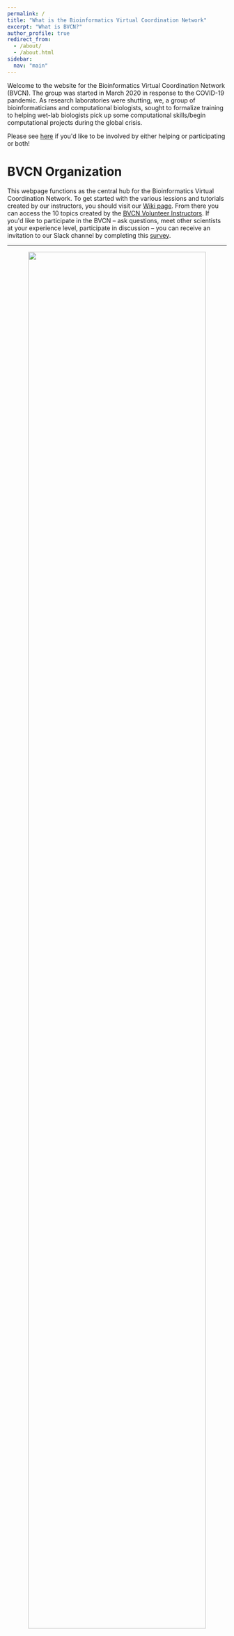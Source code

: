 ```yaml
---
permalink: /
title: "What is the Bioinformatics Virtual Coordination Network"
excerpt: "What is BVCN?"
author_profile: true
redirect_from: 
  - /about/
  - /about.html
sidebar:
  nav: "main"
---
```


Welcome to the website for the Bioinformatics Virtual Coordination Network (BVCN). The group was started in March 2020 in response to the COVID-19 pandemic. As research laboratories were shutting,  we, a group of bioinformaticians and computational biologists, sought to formalize training to helping wet-lab biologists pick up some computational skills/begin computational projects during the global crisis. 

Please see [here](https://biovcnet.github.io/_pages/get-involved/) if you'd like to be involved by either helping or participating or both!

# BVCN Organization

This webpage functions as the central hub for the Bioinformatics Virtual Coordination Network. To get started with the various lessions and tutorials created by our instructors, you should visit our [Wiki page](https://github.com/biovcnet/biovcnet.github.io/wiki). From there you can access the 10 topics created by the [BVCN Volunteer Instructors](https://biovcnet.github.io/people.html). If you'd like to participate in the BVCN – ask questions, meet other scientists at your experience level, participate in discussion – you can receive an invitation to our Slack channel by completing this [survey](https://forms.gle/bwe3pmAF2YppUT5d7).

---

<center>
<img src="/jihongliu/academic/images/Network-Organization-Overview-square.jpg" width="90%">
</center>
